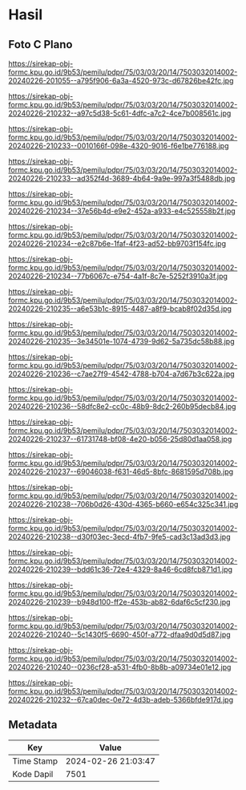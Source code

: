 # Hasil

## Foto C Plano

https://sirekap-obj-formc.kpu.go.id/9b53/pemilu/pdpr/75/03/03/20/14/7503032014002-20240226-201055--a795f906-6a3a-4520-973c-d67826be42fc.jpg

https://sirekap-obj-formc.kpu.go.id/9b53/pemilu/pdpr/75/03/03/20/14/7503032014002-20240226-210232--a97c5d38-5c61-4dfc-a7c2-4ce7b008561c.jpg

https://sirekap-obj-formc.kpu.go.id/9b53/pemilu/pdpr/75/03/03/20/14/7503032014002-20240226-210233--0010166f-098e-4320-9016-f6e1be776188.jpg

https://sirekap-obj-formc.kpu.go.id/9b53/pemilu/pdpr/75/03/03/20/14/7503032014002-20240226-210233--ad352f4d-3689-4b64-9a9e-997a3f5488db.jpg

https://sirekap-obj-formc.kpu.go.id/9b53/pemilu/pdpr/75/03/03/20/14/7503032014002-20240226-210234--37e56b4d-e9e2-452a-a933-e4c525558b2f.jpg

https://sirekap-obj-formc.kpu.go.id/9b53/pemilu/pdpr/75/03/03/20/14/7503032014002-20240226-210234--e2c87b6e-1faf-4f23-ad52-bb9703f154fc.jpg

https://sirekap-obj-formc.kpu.go.id/9b53/pemilu/pdpr/75/03/03/20/14/7503032014002-20240226-210234--77b6067c-e754-4a1f-8c7e-5252f3910a3f.jpg

https://sirekap-obj-formc.kpu.go.id/9b53/pemilu/pdpr/75/03/03/20/14/7503032014002-20240226-210235--a6e53b1c-8915-4487-a8f9-bcab8f02d35d.jpg

https://sirekap-obj-formc.kpu.go.id/9b53/pemilu/pdpr/75/03/03/20/14/7503032014002-20240226-210235--3e34501e-1074-4739-9d62-5a735dc58b88.jpg

https://sirekap-obj-formc.kpu.go.id/9b53/pemilu/pdpr/75/03/03/20/14/7503032014002-20240226-210236--c7ae27f9-4542-4788-b704-a7d67b3c622a.jpg

https://sirekap-obj-formc.kpu.go.id/9b53/pemilu/pdpr/75/03/03/20/14/7503032014002-20240226-210236--58dfc8e2-cc0c-48b9-8dc2-260b95decb84.jpg

https://sirekap-obj-formc.kpu.go.id/9b53/pemilu/pdpr/75/03/03/20/14/7503032014002-20240226-210237--61731748-bf08-4e20-b056-25d80d1aa058.jpg

https://sirekap-obj-formc.kpu.go.id/9b53/pemilu/pdpr/75/03/03/20/14/7503032014002-20240226-210237--69046038-f631-46d5-8bfc-8681595d708b.jpg

https://sirekap-obj-formc.kpu.go.id/9b53/pemilu/pdpr/75/03/03/20/14/7503032014002-20240226-210238--706b0d26-430d-4365-b660-e654c325c341.jpg

https://sirekap-obj-formc.kpu.go.id/9b53/pemilu/pdpr/75/03/03/20/14/7503032014002-20240226-210238--d30f03ec-3ecd-4fb7-9fe5-cad3c13ad3d3.jpg

https://sirekap-obj-formc.kpu.go.id/9b53/pemilu/pdpr/75/03/03/20/14/7503032014002-20240226-210239--bdd61c36-72e4-4329-8a46-6cd8fcb871d1.jpg

https://sirekap-obj-formc.kpu.go.id/9b53/pemilu/pdpr/75/03/03/20/14/7503032014002-20240226-210239--b948d100-ff2e-453b-ab82-6daf6c5cf230.jpg

https://sirekap-obj-formc.kpu.go.id/9b53/pemilu/pdpr/75/03/03/20/14/7503032014002-20240226-210240--5c1430f5-6690-450f-a772-dfaa9d0d5d87.jpg

https://sirekap-obj-formc.kpu.go.id/9b53/pemilu/pdpr/75/03/03/20/14/7503032014002-20240226-210240--0236cf28-a531-4fb0-8b8b-a09734e01e12.jpg

https://sirekap-obj-formc.kpu.go.id/9b53/pemilu/pdpr/75/03/03/20/14/7503032014002-20240226-210232--67ca0dec-0e72-4d3b-adeb-5366bfde917d.jpg


## Metadata

| Key        | Value               |
| ---------- | ------------------- |
| Time Stamp | 2024-02-26 21:03:47 |
| Kode Dapil | 7501                |




